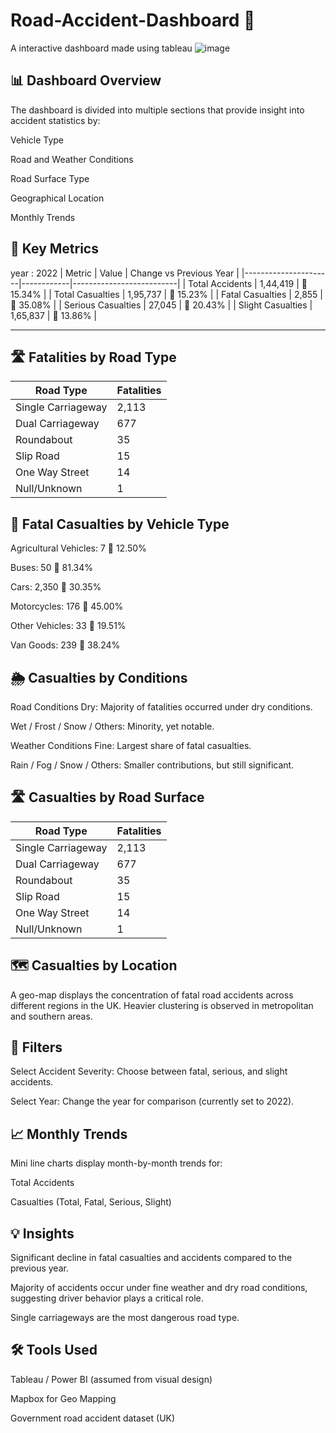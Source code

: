 # Road-Accident-Dashboard 🚗
A interactive dashboard made using tableau
![image](https://github.com/user-attachments/assets/f7e8341d-6fea-4413-ac76-2f34a2486941)



## 📊 Dashboard Overview
The dashboard is divided into multiple sections that provide insight into accident statistics by:

Vehicle Type

Road and Weather Conditions

Road Surface Type

Geographical Location

Monthly Trends



## 📌 Key Metrics
year : 2022
| Metric                | Value      | Change vs Previous Year |
|----------------------|------------|--------------------------|
| Total Accidents      | 1,44,419   | 🔻 15.34%                |
| Total Casualties     | 1,95,737   | 🔻 15.23%                |
| Fatal Casualties     | 2,855      | 🔻 35.08%                |
| Serious Casualties   | 27,045     | 🔻 20.43%                |
| Slight Casualties    | 1,65,837   | 🔻 13.86%                |

---

## 🛣️ Fatalities by Road Type

| Road Type           | Fatalities |
|---------------------|------------|
| Single Carriageway  | 2,113      |
| Dual Carriageway    | 677        |
| Roundabout          | 35         |
| Slip Road           | 15         |
| One Way Street      | 14         |
| Null/Unknown        | 1          |

## 🚙 Fatal Casualties by Vehicle Type
Agricultural Vehicles: 7 🔻 12.50%

Buses: 50 🔻 81.34%

Cars: 2,350 🔻 30.35%

Motorcycles: 176 🔻 45.00%

Other Vehicles: 33 🔻 19.51%

Van Goods: 239 🔻 38.24%

## 🌦️ Casualties by Conditions
Road Conditions
Dry: Majority of fatalities occurred under dry conditions.

Wet / Frost / Snow / Others: Minority, yet notable.

Weather Conditions
Fine: Largest share of fatal casualties.

Rain / Fog / Snow / Others: Smaller contributions, but still significant.

## 🛣️ Casualties by Road Surface

| Road Type           | Fatalities |
|---------------------|------------|
| Single Carriageway  | 2,113      |
| Dual Carriageway    | 677        |
| Roundabout          | 35         |
| Slip Road           | 15         |
| One Way Street      | 14         |
| Null/Unknown        | 1          |
## 🗺️ Casualties by Location
A geo-map displays the concentration of fatal road accidents across different regions in the UK. Heavier clustering is observed in metropolitan and southern areas.

## 🎯 Filters
Select Accident Severity: Choose between fatal, serious, and slight accidents.

Select Year: Change the year for comparison (currently set to 2022).

## 📈 Monthly Trends
Mini line charts display month-by-month trends for:

Total Accidents

Casualties (Total, Fatal, Serious, Slight)

## 💡 Insights
Significant decline in fatal casualties and accidents compared to the previous year.

Majority of accidents occur under fine weather and dry road conditions, suggesting driver behavior plays a critical role.

Single carriageways are the most dangerous road type.

## 🛠️ Tools Used
Tableau / Power BI (assumed from visual design)

Mapbox for Geo Mapping

Government road accident dataset (UK)



